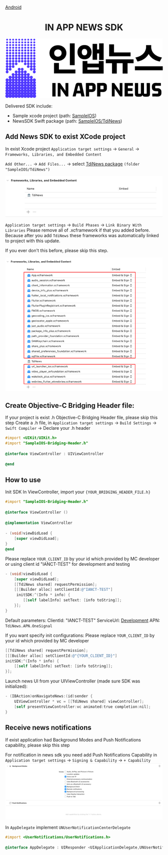 [Android](https://github.com/kaivumetacrew/Readme/tree/main/nsdkaos)

<div align="center">


# IN APP NEWS SDK
![logo_ko](https://raw.githubusercontent.com/kaivumetacrew/Readme/main/nsdkaos/logo_ko.png)

</div>

Delivered SDK include:

- Sample xcode project (path: [SampleIOS]())
- NewsSDK Swift package (path: [SampleIOS/TdiNews]())

## Add News SDK to exist XCode project

In exist Xcode project
`Application target settings` -> `General` -> `Frameworks, Libraries, and Embedded Content`

`Add Other...` -> `Add Files...` -> select [TdiNews package]() `(folder "SampleIOS/TdiNews")`

![embed_framework](https://raw.githubusercontent.com/kaivumetacrew/Readme/main/nsdkios/embed_framework.png)

`Application target settings` -> `Build Phases` -> `Link Binary With Libraries`
Please remove all of .xcframework if that you added before. Because after you add `TdiNews` these
frameworks was automatically linked to project with this update.

If you ever don't this before, please skip this step.

![remove_framework](https://raw.githubusercontent.com/kaivumetacrew/Readme/main/nsdkios/remove_framework.png)


## Create Objective-C Bridging Header file:
If your project is exist .h Objective-C Bridging Header file, please skip this step
Create a .h file, in `Application target settings` -> `Build Settings` -> `Swift Compiler` -> Declare your .h header
```objectivec
#import <UIKit/UIKit.h>
#import "SampleIOS-Bridging-Header.h"

@interface ViewController : UIViewController

@end
```

## How to use

Init SDK
In ViewController, import your `{YOUR_BRIDGING_HEADER_FILE.h}`
```objectivec
#import "SampleIOS-Bridging-Header.h"

@interface ViewController ()

@implementation ViewController

- (void)viewDidLoad {
    [super viewDidLoad];
}
@end
```

Please replace `YOUR_CLIENT_ID` by your id which provided by MC developer
or using client id "IANCT-TEST" for development and testing
```objectivec
- (void)viewDidLoad {
    [super viewDidLoad];
    [[TdiNews shared] requestPermission];
    [[[Builder alloc] setClientId:@"IANCT-TEST"]
     initSDK:^(Info * info) {
        [[self labelInfo] setText: [info toString]];
    }];
}
```

Default parameters:
ClientId: "IANCT-TEST"
ServiceUrl: [Development](https://api.inappnews.net)
APN: `TdiNews.APN.OneSignal`

If you want specify init configurations:
Please replace `YOUR_CLIENT_ID` by your id which provided by MC developer
```objectivec
[[TdiNews shared] requestPermission];
[[[Builder alloc] setClientId:@"{YOUR_CLIENT_ID}"]
initSDK:^(Info * info) {
    [[self labelInfo] setText: [info toString]];
}];
```

Launch news UI from your UIViewController (made sure SDK was initialized):
```objectivec
- (IBAction)onNavigateNews:(id)sender {
    UIViewController * vc = [[TdiNews shared] viewController];
    [self presentViewController:vc animated:true completion:nil];
}
```

## Receive news notifications
If exist application had Background Modes and Push Notifications capability, please skip this step

For notification in news sdk you need add Push Notifications Capability
in `Application target settings` -> `Signing & Capability` -> `+ Capability`
![push_notifications](https://raw.githubusercontent.com/kaivumetacrew/Readme/main/nsdkios/push_notifications.png)

In `AppDelegate` implement `UNUserNotificationCenterDelegate` 
```objectivec
#import <UserNotifications/UserNotifications.h>

@interface AppDelegate : UIResponder <UIApplicationDelegate,UNUserNotificationCenterDelegate>
```


